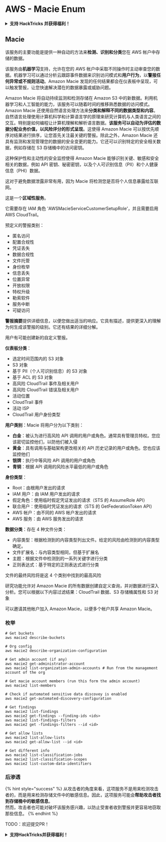 # AWS - Macie Enum

<details>

<summary><strong>支持 HackTricks 并获得福利！</strong></summary>

* 如果您想在 HackTricks 中看到您的公司广告，或者如果您想访问 PEASS 的最新版本或下载 HackTricks 的 PDF，请查看[**订阅计划**](https://github.com/sponsors/carlospolop)！
* 获取[**官方 PEASS 和 HackTricks 商品**](https://peass.creator-spring.com)
* 发现[**PEASS 家族**](https://opensea.io/collection/the-peass-family)，我们的独家[**NFT**](https://opensea.io/collection/the-peass-family)收藏品
* **加入** 💬 [**Discord 群组**](https://discord.gg/hRep4RUj7f) 或 [**Telegram 群组**](https://t.me/peass) 或 **关注**我的 **Twitter** 🐦 [**@carlospolopm**](https://twitter.com/carlospolopm)**。**
* **通过向** [**HackTricks**](https://github.com/carlospolop/hacktricks) **和** [**HackTricks Cloud**](https://github.com/carlospolop/hacktricks-cloud) **github 仓库提交 PR 来分享您的黑客技巧**。

</details>

## Macie

该服务的主要功能是提供一种自动的方法来**检测、识别和分类**您在 AWS 帐户中存储的数据。

该服务由**机器学习**支持，允许在您的 AWS 帐户中采取不同操作时主动审查您的数据。机器学习可以通过分析云跟踪事件数据来识别访问模式和**用户行为**，以**警报任何异常或不规则活动**。Amazon Macie 发现的任何结果都会在仪表板中呈现，可以触发警报，让您快速解决潜在的数据暴露或威胁问题。

Amazon Macie 将自动持续监测和检测存储在 Amazon S3 中的新数据。利用机器学习和人工智能的能力，该服务可以随着时间的推移熟悉数据的访问模式。\
Amazon Macie 还使用自然语言处理方法来**分类和解释不同的数据类型和内容**。自然语言处理使用计算机科学和计算语言学的原理来研究计算机与人类语言之间的交互。特别是如何编程让计算机理解和解析语言数据。**该服务可以自动为评估的数据分配业务价值，以风险评分的形式呈现**。这使得 Amazon Macie 可以按优先顺序对结果进行排序，让您首先关注最关键的警报。除此之外，Amazon Macie 还具有监测和发现管理您的数据的安全变更的能力。它还可以识别特定的安全相关数据，例如存储在 S3 存储桶中的访问密钥。

这种保护性和主动性的安全监控使得 Amazon Macie 能够识别关键、敏感和安全相关的数据，例如 API 密钥、秘密密钥，以及个人可识别信息（PII）和个人健康信息（PHI）数据。

这对于避免数据泄露非常有用，因为 Macie 将检测您是否将个人信息暴露给互联网。

这是一个**区域性服务**。

它需要存在 IAM 角色 'AWSMacieServiceCustomerSetupRole'，并且需要启用 AWS CloudTrail。

预定义的警报类别：

* 匿名访问
* 配置合规性
* 凭证丢失
* 数据合规性
* 文件托管
* 身份枚举
* 信息丢失
* 位置异常
* 开放权限
* 特权升级
* 勒索软件
* 服务中断
* 可疑访问

**警报摘要**提供详细信息，以便您做出适当的响应。它具有描述，提供更深入的理解为何生成该警报的级别。它还有结果的详细分解。

用户有可能创建新的自定义警报。

**仪表板分类**：

* 选定时间范围内的 S3 对象
* S3 对象
* 基于 PII（个人可识别信息）的 S3 对象
* 基于 ACL 的 S3 对象
* 高风险 CloudTrail 事件及相关用户
* 高风险 CloudTrail 错误及相关用户
* 活动位置
* CloudTrail 事件
* 活动 ISP
* CloudTrail 用户身份类型

**用户类别**：Macie 将用户分为以下类别：

* **白金**：被认为进行高风险 API 调用的用户或角色。通常具有管理员特权。您应该密切监控他们，以防他们被入侵
* **黄金**：具有调用与基础架构更改相关的 API 历史记录的用户或角色。您也应该监控他们
* **银牌**：执行中等风险 API 调用的用户或角色
* **青铜**：根据 API 调用的风险水平最低的用户或角色

**身份类型**：

* Root：由根用户发出的请求
* IAM 用户：由 IAM 用户发出的请求
* 假定角色：使用临时假定凭证发出的请求（STS 的 AssumeRole API）
* 联合用户：使用临时凭证发出的请求（STS 的 GetFederationToken API）
* AWS 帐户：由不同的 AWS 帐户发出的请求
* AWS 服务：由 AWS 服务发出的请求

**数据分类**：存在 4 种文件分类：

* 内容类型：根据检测到的内容类型列出文件。给定的风险由检测到的内容类型确定。
* 文件扩展名：与内容类型相同，但基于扩展名
* 主题：根据文件中检测到的一系列关键字进行分类
* 正则表达式：基于特定的正则表达式进行分类

文件的最终风险将是这 4 个类别中找到的最高风险

研究功能允许对 Amazon Macie 的所有数据创建自定义查询，并对数据进行深入分析。您可以根据以下内容过滤结果：CloudTrail 数据、S3 存储桶属性和 S3 对象

可以邀请其他帐户加入 Amazon Macie，以便多个帐户共享 Amazon Macie。

### 枚举
```
# Get buckets
aws macie2 describe-buckets

# Org config
aws macie2 describe-organization-configuration

# Get admin account (if any)
aws macie2 get-administrator-account
aws macie2 list-organization-admin-accounts # Run from the management account of the org

# Get macie account members (run this form the admin account)
aws macie2 list-members

# Check if automated sensitive data discovey is enabled
aws macie2 get-automated-discovery-configuration

# Get findings
aws macie2 list-findings
aws macie2 get-findings --finding-ids <ids>
aws macie2 list-findings-filters
aws macie2 get -findings-filters --id <id>

# Get allow lists
aws macie2 list-allow-lists
aws macie2 get-allow-list --id <id>

# Get different info
aws macie2 list-classification-jobs
aws macie2 list-classification-scopes
aws macie2 list-custom-data-identifiers
```
### 后渗透

{% hint style="success" %}
从攻击者的角度来看，这项服务不是用来检测攻击者的，而是用来检测存储文件中的敏感信息。因此，这项服务可能会**帮助攻击者找到存储桶中的敏感信息**。\
然而，攻击者也可能对破坏该服务感兴趣，以防止受害者收到警报并更容易地窃取那些信息。
{% endhint %}

TODO：欢迎提交PR！

<details>

<summary><strong>支持HackTricks并获得福利！</strong></summary>

* 如果您想在HackTricks中看到您的**公司广告**，或者如果您想访问**PEASS的最新版本或下载PDF格式的HackTricks**，请查看[**订阅计划**](https://github.com/sponsors/carlospolop)！
* 获取[**官方PEASS和HackTricks周边产品**](https://peass.creator-spring.com)
* 发现[**PEASS家族**](https://opensea.io/collection/the-peass-family)，我们的独家[**NFT**](https://opensea.io/collection/the-peass-family)收藏品
* **加入** 💬 [**Discord群组**](https://discord.gg/hRep4RUj7f) 或 [**Telegram群组**](https://t.me/peass) 或 **关注**我的**Twitter** 🐦 [**@carlospolopm**](https://twitter.com/carlospolopm)**。**
* **通过向** [**HackTricks**](https://github.com/carlospolop/hacktricks) **和** [**HackTricks Cloud**](https://github.com/carlospolop/hacktricks-cloud) **github仓库提交PR来分享您的黑客技巧。**

</details>
